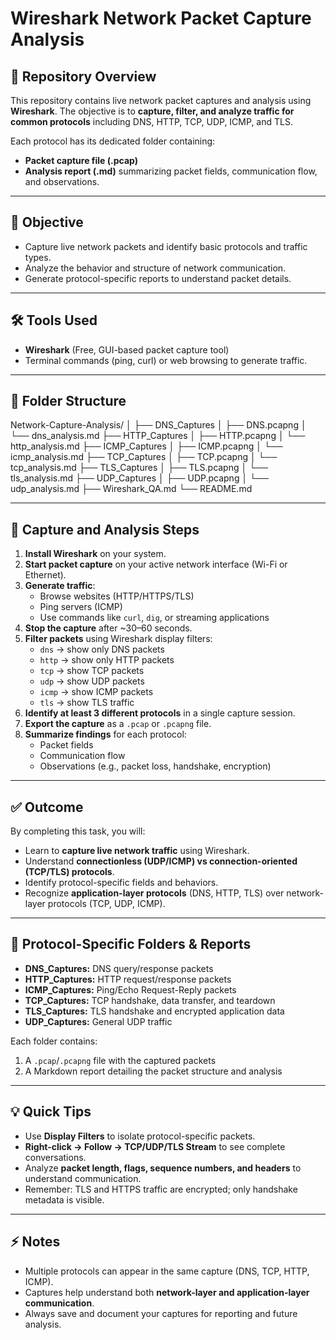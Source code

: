 # Wireshark Network Packet Capture Analysis

## 📌 Repository Overview
This repository contains live network packet captures and analysis using **Wireshark**. The objective is to **capture, filter, and analyze traffic for common protocols** including DNS, HTTP, TCP, UDP, ICMP, and TLS.

Each protocol has its dedicated folder containing:

- **Packet capture file (.pcap)**  
- **Analysis report (.md)** summarizing packet fields, communication flow, and observations.

---

## 🎯 Objective
- Capture live network packets and identify basic protocols and traffic types.
- Analyze the behavior and structure of network communication.
- Generate protocol-specific reports to understand packet details.

---

## 🛠 Tools Used
- **Wireshark** (Free, GUI-based packet capture tool)  
- Terminal commands (ping, curl) or web browsing to generate traffic.

---

## 📂 Folder Structure
Network-Capture-Analysis/
│
├── DNS_Captures
│ ├── DNS.pcapng
│ └── dns_analysis.md
├── HTTP_Captures
│ ├── HTTP.pcapng
│ └── http_analysis.md
├── ICMP_Captures
│ ├── ICMP.pcapng
│ └── icmp_analysis.md
├── TCP_Captures
│ ├── TCP.pcapng
│ └── tcp_analysis.md
├── TLS_Captures
│ ├── TLS.pcapng
│ └── tls_analysis.md
├── UDP_Captures
│ ├── UDP.pcapng
│ └── udp_analysis.md
├── Wireshark_QA.md
└── README.md


---

## 🧭 Capture and Analysis Steps

1. **Install Wireshark** on your system.  
2. **Start packet capture** on your active network interface (Wi-Fi or Ethernet).  
3. **Generate traffic**:
   - Browse websites (HTTP/HTTPS/TLS)  
   - Ping servers (ICMP)  
   - Use commands like `curl`, `dig`, or streaming applications  
4. **Stop the capture** after ~30–60 seconds.  
5. **Filter packets** using Wireshark display filters:
   - `dns` → show only DNS packets  
   - `http` → show only HTTP packets  
   - `tcp` → show TCP packets  
   - `udp` → show UDP packets  
   - `icmp` → show ICMP packets  
   - `tls` → show TLS traffic  
6. **Identify at least 3 different protocols** in a single capture session.  
7. **Export the capture** as a `.pcap` or `.pcapng` file.  
8. **Summarize findings** for each protocol:
   - Packet fields  
   - Communication flow  
   - Observations (e.g., packet loss, handshake, encryption)

---

## ✅ Outcome
By completing this task, you will:

- Learn to **capture live network traffic** using Wireshark.  
- Understand **connectionless (UDP/ICMP) vs connection-oriented (TCP/TLS) protocols**.  
- Identify protocol-specific fields and behaviors.  
- Recognize **application-layer protocols** (DNS, HTTP, TLS) over network-layer protocols (TCP, UDP, ICMP).  

---

## 📎 Protocol-Specific Folders & Reports
- **DNS_Captures:** DNS query/response packets  
- **HTTP_Captures:** HTTP request/response packets  
- **ICMP_Captures:** Ping/Echo Request-Reply packets  
- **TCP_Captures:** TCP handshake, data transfer, and teardown  
- **TLS_Captures:** TLS handshake and encrypted application data  
- **UDP_Captures:** General UDP traffic  

Each folder contains:  
1. A `.pcap`/`.pcapng` file with the captured packets  
2. A Markdown report detailing the packet structure and analysis  

---

## 💡 Quick Tips
- Use **Display Filters** to isolate protocol-specific packets.  
- **Right-click → Follow → TCP/UDP/TLS Stream** to see complete conversations.  
- Analyze **packet length, flags, sequence numbers, and headers** to understand communication.  
- Remember: TLS and HTTPS traffic are encrypted; only handshake metadata is visible.  

---

## ⚡ Notes
- Multiple protocols can appear in the same capture (DNS, TCP, HTTP, ICMP).  
- Captures help understand both **network-layer and application-layer communication**.  
- Always save and document your captures for reporting and future analysis.

